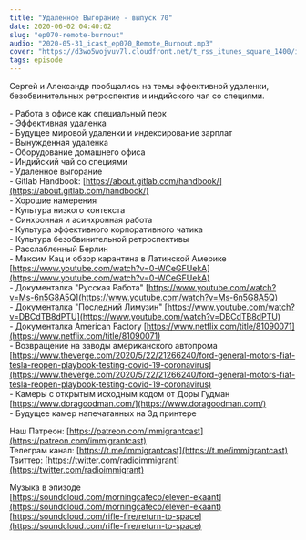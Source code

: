 ```yaml
---
title: "Удаленное Выгорание - выпуск 70"
date: 2020-06-02 04:40:02
slug: "ep070-remote-burnout"
audio: "2020-05-31_icast_ep070_Remote_Burnout.mp3"
cover: "https://d3wo5wojvuv7l.cloudfront.net/t_rss_itunes_square_1400/images.spreaker.com/original/d1dcda38e0293f3dc0356101995382f8.jpg"
tags: episode
---
```

Сергей и Александр пообщались на темы эффективной удаленки, безобвинительных ретроспектив и индийского чая со специями.  
  
\- Работа в офисе как специальный перк  
\- Эффективная удаленка  
\- Будущее мировой удаленки и индексирование зарплат  
\- Вынужденная удаленка  
\- Оборудование домашнего офиса  
\- Индийский чай со специями  
\- Удаленное выгорание  
\- Gitlab Handbook: [https://about.gitlab.com/handbook/](https://about.gitlab.com/handbook/)  
\- Хорошие намерения  
\- Культура низкого контекста  
\- Синхронная и асинхронная работа  
\- Культура эффективного корпоративного чатика  
\- Культура безобвинительной ретроспективы  
\- Расслабленный Берлин  
\- Максим Кац и обзор карантина в Латинской Америке [https://www.youtube.com/watch?v=0-WCeGFUekA](https://www.youtube.com/watch?v=0-WCeGFUekA)  
\- Документалка "Русская Работа" [https://www.youtube.com/watch?v=Ms-6n5G8A5Q](https://www.youtube.com/watch?v=Ms-6n5G8A5Q)  
\- Документалка "Последний Лимузин" [https://www.youtube.com/watch?v=DBCdTB8dPTU](https://www.youtube.com/watch?v=DBCdTB8dPTU)  
\- Документалка American Factory [https://www.netflix.com/title/81090071](https://www.netflix.com/title/81090071)  
\- Возвращение на заводы американского автопрома [https://www.theverge.com/2020/5/22/21266240/ford-general-motors-fiat-tesla-reopen-playbook-testing-covid-19-coronavirus](https://www.theverge.com/2020/5/22/21266240/ford-general-motors-fiat-tesla-reopen-playbook-testing-covid-19-coronavirus)  
\- Камеры с открытым исходным кодом от Доры Гудман [https://www.doragoodman.com/](https://www.doragoodman.com/)  
\- Будущее камер напечатанных на 3д принтере  
  
Наш Патреон: [https://patreon.com/immigrantcast](https://patreon.com/immigrantcast)  
Телеграм канал: [https://t.me/immigrantcast](https://t.me/immigrantcast)  
Твиттер: [https://twitter.com/radioimmigrant](https://twitter.com/radioimmigrant)  
  
Музыка в эпизоде  
[https://soundcloud.com/morningcafeco/eleven-ekaant](https://soundcloud.com/morningcafeco/eleven-ekaant)  
[https://soundcloud.com/rifle-fire/return-to-space](https://soundcloud.com/rifle-fire/return-to-space)
